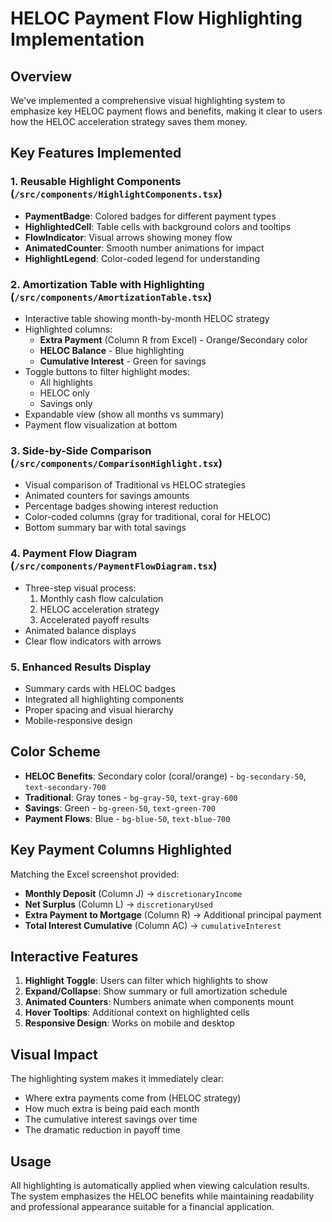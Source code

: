 # HELOC Payment Flow Highlighting Implementation

## Overview
We've implemented a comprehensive visual highlighting system to emphasize key HELOC payment flows and benefits, making it clear to users how the HELOC acceleration strategy saves them money.

## Key Features Implemented

### 1. **Reusable Highlight Components** (`/src/components/HighlightComponents.tsx`)
- **PaymentBadge**: Colored badges for different payment types
- **HighlightedCell**: Table cells with background colors and tooltips
- **FlowIndicator**: Visual arrows showing money flow
- **AnimatedCounter**: Smooth number animations for impact
- **HighlightLegend**: Color-coded legend for understanding

### 2. **Amortization Table with Highlighting** (`/src/components/AmortizationTable.tsx`)
- Interactive table showing month-by-month HELOC strategy
- Highlighted columns:
  - **Extra Payment** (Column R from Excel) - Orange/Secondary color
  - **HELOC Balance** - Blue highlighting
  - **Cumulative Interest** - Green for savings
- Toggle buttons to filter highlight modes:
  - All highlights
  - HELOC only
  - Savings only
- Expandable view (show all months vs summary)
- Payment flow visualization at bottom

### 3. **Side-by-Side Comparison** (`/src/components/ComparisonHighlight.tsx`)
- Visual comparison of Traditional vs HELOC strategies
- Animated counters for savings amounts
- Percentage badges showing interest reduction
- Color-coded columns (gray for traditional, coral for HELOC)
- Bottom summary bar with total savings

### 4. **Payment Flow Diagram** (`/src/components/PaymentFlowDiagram.tsx`)
- Three-step visual process:
  1. Monthly cash flow calculation
  2. HELOC acceleration strategy
  3. Accelerated payoff results
- Animated balance displays
- Clear flow indicators with arrows

### 5. **Enhanced Results Display**
- Summary cards with HELOC badges
- Integrated all highlighting components
- Proper spacing and visual hierarchy
- Mobile-responsive design

## Color Scheme
- **HELOC Benefits**: Secondary color (coral/orange) - `bg-secondary-50`, `text-secondary-700`
- **Traditional**: Gray tones - `bg-gray-50`, `text-gray-600`
- **Savings**: Green - `bg-green-50`, `text-green-700`
- **Payment Flows**: Blue - `bg-blue-50`, `text-blue-700`

## Key Payment Columns Highlighted
Matching the Excel screenshot provided:
- **Monthly Deposit** (Column J) → `discretionaryIncome`
- **Net Surplus** (Column L) → `discretionaryUsed`
- **Extra Payment to Mortgage** (Column R) → Additional principal payment
- **Total Interest Cumulative** (Column AC) → `cumulativeInterest`

## Interactive Features
1. **Highlight Toggle**: Users can filter which highlights to show
2. **Expand/Collapse**: Show summary or full amortization schedule
3. **Animated Counters**: Numbers animate when components mount
4. **Hover Tooltips**: Additional context on highlighted cells
5. **Responsive Design**: Works on mobile and desktop

## Visual Impact
The highlighting system makes it immediately clear:
- Where extra payments come from (HELOC strategy)
- How much extra is being paid each month
- The cumulative interest savings over time
- The dramatic reduction in payoff time

## Usage
All highlighting is automatically applied when viewing calculation results. The system emphasizes the HELOC benefits while maintaining readability and professional appearance suitable for a financial application.